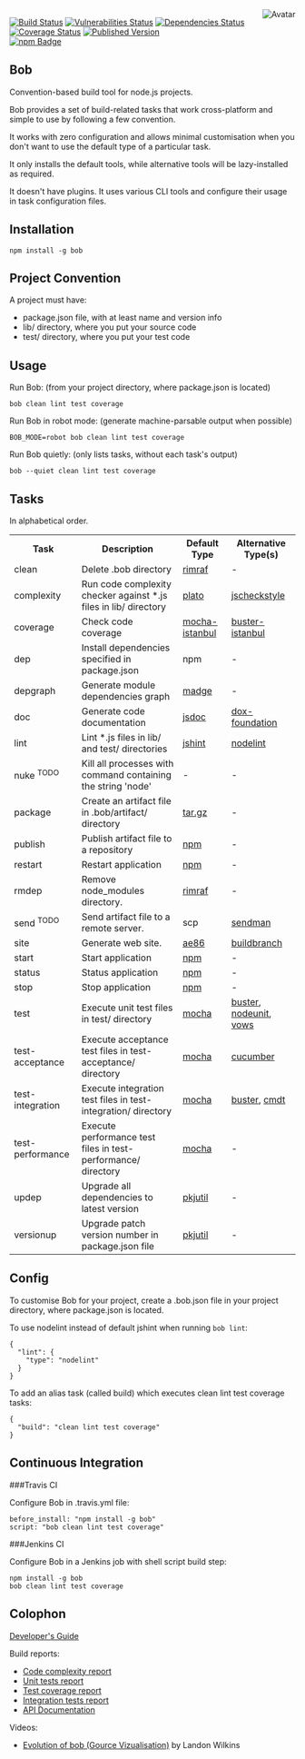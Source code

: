 <img align="right" src="https://raw.github.com/cliffano/bob/master/avatar.jpg" alt="Avatar"/>

[![Build Status](https://github.com/cliffano/bob/workflows/CI/badge.svg)](https://github.com/cliffano/bob/actions?query=workflow%3ACI)
[![Vulnerabilities Status](https://snyk.io/test/github/cliffano/bob/badge.svg)](https://snyk.io/test/github/cliffano/bob)
[![Dependencies Status](https://img.shields.io/david/cliffano/bob.svg)](http://david-dm.org/cliffano/bob)
[![Coverage Status](https://img.shields.io/coveralls/cliffano/bob.svg)](https://coveralls.io/r/cliffano/bob?branch=master)
[![Published Version](https://img.shields.io/npm/v/bob.svg)](http://www.npmjs.com/package/bob)
<br/>
[![npm Badge](https://nodei.co/npm/bob.png)](http://npmjs.org/package/bob)

Bob
---

Convention-based build tool for node.js projects.

Bob provides a set of build-related tasks that work cross-platform and simple to use by following a few convention.

It works with zero configuration and allows minimal customisation when you don't want to use the default type of a particular task.

It only installs the default tools, while alternative tools will be lazy-installed as required.

It doesn't have plugins. It uses various CLI tools and configure their usage in task configuration files.

Installation
------------

    npm install -g bob

Project Convention
------------------

A project must have:

* package.json file, with at least name and version info
* lib/ directory, where you put your source code
* test/ directory, where you put your test code

Usage
-----

Run Bob: (from your project directory, where package.json is located)

    bob clean lint test coverage

Run Bob in robot mode: (generate machine-parsable output when possible)

    BOB_MODE=robot bob clean lint test coverage

Run Bob quietly: (only lists tasks, without each task's output)

    bob --quiet clean lint test coverage

Tasks
-----

In alphabetical order.

<table>
  <tr>
    <th>Task</th>
    <th>Description</th>
    <th>Default Type</th>
    <th>Alternative Type(s)</th>
  </tr>
  <tr>
    <td>clean</td>
    <td>Delete .bob directory</td>
    <td><a href="https://github.com/isaacs/rimraf">rimraf</a></td>
    <td>-</td>
  </tr>
  <tr>
    <td>complexity</td>
    <td>Run code complexity checker against *.js files in lib/ directory</td>
    <td><a href="http://github.com/jsoverson/plato">plato</a></td>
    <td><a href="http://github.com/nomiddlename/jscheckstyle">jscheckstyle</a></td>
  </tr>
  <tr>
    <td>coverage</td>
    <td>Check code coverage</td>
    <td><a href="http://github.com/arikon/mocha-istanbul">mocha-istanbul</a></td>
    <td><a href="http://github.com/kates/buster-istanbul">buster-istanbul</a></td>
  </tr>
  <tr>
    <td>dep</td>
    <td>Install dependencies specified in package.json</td>
    <td>npm</td>
    <td>-</td>
  </tr>
  <tr>
    <td>depgraph</td>
    <td>Generate module dependencies graph</td>
    <td><a href="http://github.com/pahen/node-madge">madge</a></td>
    <td>-</td>
  </tr>
  <tr>
    <td>doc</td>
    <td>Generate code documentation</td>
    <td><a href="http://github.com/jsdoc3/jsdoc">jsdoc</a></td>
    <td><a href="http://github.com/punkave/dox-foundation">dox-foundation</a></td>
  </tr>
  <tr>
    <td>lint</td>
    <td>Lint *.js files in lib/ and test/ directories</td>
    <td><a href="http://github.com/jshint/node-jshint">jshint</a></td>
    <td><a href="http://github.com/tav/nodelint">nodelint</a></td>
  </tr>
  <tr>
    <td>nuke <sup>TODO</sup></td>
    <td>Kill all processes with command containing the string 'node'</td>
    <td>-</td>
    <td>-</td>
  </tr>
  <tr>
    <td>package</td>
    <td>Create an artifact file in .bob/artifact/ directory</td>
    <td><a href="https://github.com/cranic/node-tar.gz">tar.gz</a></td>
    <td>-</td>
  </tr>
  <tr>
    <td>publish</td>
    <td>Publish artifact file to a repository</td>
    <td><a href="http://www.npmjs.org">npm</a></td>
    <td>-</td>
  </tr>
  <tr>
    <td>restart</td>
    <td>Restart application</td>
    <td><a href="http://www.npmjs.org">npm</a></td>
    <td>-</td>
  </tr>
  <tr>
    <td>rmdep</td>
    <td>Remove node_modules directory.</td>
    <td><a href="https://github.com/isaacs/rimraf">rimraf</a></td>
    <td>-</td>
  </tr>
  <tr>
    <td>send <sup>TODO</sup></td>
    <td>Send artifact file to a remote server.</td>
    <td>scp</td>
    <td><a href="https://github.com/cliffano/sendman">sendman</a></td>
  </tr>
  <tr>
    <td>site</td>
    <td>Generate web site.</td>
    <td><a href="https://github.com/cliffano/ae86">ae86</a></td>
    <td><a href="https://github.com/nfroidure/buildbranch">buildbranch</a></td>
  </tr>
  <tr>
    <td>start</td>
    <td>Start application</td>
    <td><a href="http://www.npmjs.org">npm</a></td>
    <td>-</td>
  </tr>
  <tr>
    <td>status</td>
    <td>Status application</td>
    <td><a href="http://www.npmjs.org">npm</a></td>
    <td>-</td>
  </tr>
  <tr>
    <td>stop</td>
    <td>Stop application</td>
    <td><a href="http://www.npmjs.org">npm</a></td>
    <td>-</td>
  </tr>
  <tr>
    <td>test</td>
    <td>Execute unit test files in test/ directory</td>
    <td><a href="http://github.com/visionmedia/mocha">mocha</a></td>
    <td><a href="http://github.com/busterjs/buster">buster</a>, <a href="http://github.com/caolan/nodeunit">nodeunit</a>, <a href="http://github.com/cloudhead/vows">vows</a></td>
  </tr>
  <tr>
    <td>test-acceptance</td>
    <td>Execute acceptance test files in test-acceptance/ directory</td>
    <td><a href="http://github.com/visionmedia/mocha">mocha</a></td>
    <td><a href="http://github.com/cucumber/cucumber-js">cucumber</a></td>
  </tr>
  <tr>
    <td>test-integration</td>
    <td>Execute integration test files in test-integration/ directory</td>
    <td><a href="http://github.com/visionmedia/mocha">mocha</a></td>
    <td><a href="http://github.com/busterjs/buster">buster</a>, <a href="http://github.com/cliffano/cmdt">cmdt</a></td>
  </tr>
  <tr>
    <td>test-performance</td>
    <td>Execute performance test files in test-performance/ directory</td>
    <td><a href="http://github.com/visionmedia/mocha">mocha</a></td>
    <td>-</td>
  </tr>
  <tr>
    <td>updep</td>
    <td>Upgrade all dependencies to latest version</td>
    <td><a href="http://github.com/cliffano/pkjutil">pkjutil</a></td>
    <td>-</td>
  </tr>
  <tr>
    <td>versionup</td>
    <td>Upgrade patch version number in package.json file</td>
    <td><a href="http://github.com/cliffano/pkjutil">pkjutil</a></td>
    <td>-</td>
  </tr>
</table>

Config
------

To customise Bob for your project, create a .bob.json file in your project directory, where package.json is located.

To use nodelint instead of default jshint when running `bob lint`:

    {
      "lint": {
        "type": "nodelint"
      }
    }

To add an alias task (called build) which executes clean lint test coverage tasks:

    {
      "build": "clean lint test coverage"
    }

Continuous Integration
----------------------

###Travis CI

Configure Bob in .travis.yml file:

    before_install: "npm install -g bob"
    script: "bob clean lint test coverage"

###Jenkins CI

Configure Bob in a Jenkins job with shell script build step:

    npm install -g bob
    bob clean lint test coverage

Colophon
--------

[Developer's Guide](http://cliffano.github.io/developers_guide.html#nodejs)

Build reports:

* [Code complexity report](http://cliffano.github.io/bob/complexity/plato/index.html)
* [Unit tests report](http://cliffano.github.io/bob/test/mocha.txt)
* [Test coverage report](http://cliffano.github.io/bob/coverage/c8/index.html)
* [Integration tests report](http://cliffano.github.io/bob/test-integration/cmdt.txt)
* [API Documentation](http://cliffano.github.io/bob/doc/jsdoc/index.html)

Videos:

* [Evolution of bob (Gource Vizualisation)](https://www.youtube.com/watch?v=xc-qqky2a1w) by Landon Wilkins
